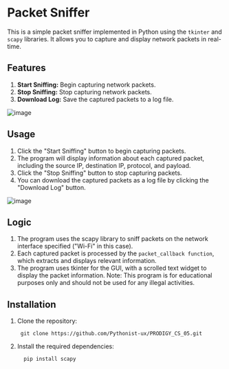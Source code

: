 # Packet Sniffer

This is a simple packet sniffer implemented in Python using the `tkinter` and `scapy` libraries. It allows you to capture and display network packets in real-time.

## Features
1. **Start Sniffing:** Begin capturing network packets.
2. **Stop Sniffing:** Stop capturing network packets.
3. **Download Log:** Save the captured packets to a log file.
   
![image](https://github.com/Pythonist-ux/PRODIGY_CS_05/assets/83156291/4ab35e0c-7f30-412c-a465-381ed6cf77c9)

## Usage
1. Click the "Start Sniffing" button to begin capturing packets.
2. The program will display information about each captured packet, including the source IP, destination IP, protocol, and payload.
3. Click the "Stop Sniffing" button to stop capturing packets.
4. You can download the captured packets as a log file by clicking the "Download Log" button.
   
![image](https://github.com/Pythonist-ux/PRODIGY_CS_05/assets/83156291/8a230c9b-a6fe-4ecc-9d03-447a0611e857)


## Logic
1. The program uses the scapy library to sniff packets on the network interface specified ("Wi-Fi" in this case).
2. Each captured packet is processed by the `packet_callback function`, which extracts and displays relevant information.
3. The program uses tkinter for the GUI, with a scrolled text widget to display the packet information.
Note: This program is for educational purposes only and should not be used for any illegal activities.

## Installation
1. Clone the repository:

        git clone https://github.com/Pythonist-ux/PRODIGY_CS_05.git
2. Install the required dependencies:

         pip install scapy


   
